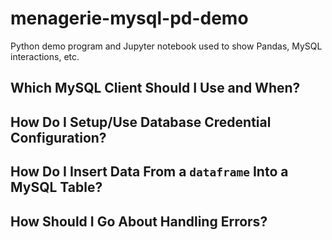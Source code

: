 # menagerie-mysql-pd-demo
Python demo program and Jupyter notebook used to show Pandas, MySQL interactions, etc.

## Which MySQL Client Should I Use and When?

## How Do I Setup/Use Database Credential Configuration?

## How Do I Insert Data From a `dataframe` Into a MySQL Table?

## How Should I Go About Handling Errors?

